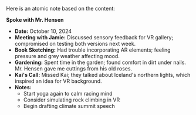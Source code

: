 Here is an atomic note based on the content:

**Spoke with Mr. Hensen**

* **Date:** October 10, 2024
* **Meeting with Jamie:** Discussed sensory feedback for VR gallery; compromised on testing both versions next week.
* **Book Sketching:** Had trouble incorporating AR elements; feeling pressure and grey weather affecting mood.
* **Gardening:** Spent time in the garden; found comfort in dirt under nails. Mr. Hensen gave me cuttings from his old roses.
* **Kai's Call:** Missed Kai; they talked about Iceland's northern lights, which inspired an idea for VR background.
* **Notes:**
	+ Start yoga again to calm racing mind
	+ Consider simulating rock climbing in VR
	+ Begin drafting climate summit speech